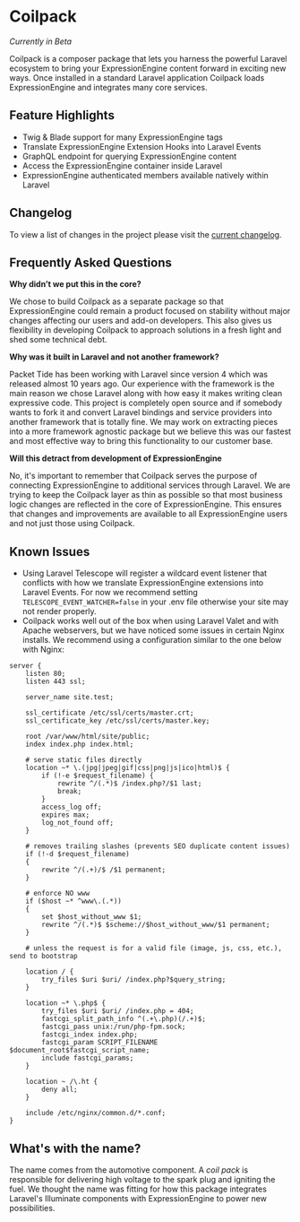 # Coilpack

*Currently in Beta*

Coilpack is a composer package that lets you harness the powerful Laravel ecosystem to bring your ExpressionEngine content forward in exciting new ways.  Once installed in a standard Laravel application Coilpack loads ExpressionEngine and integrates many core services.

## Feature Highlights

- Twig & Blade support for many ExpressionEngine tags
- Translate ExpressionEngine Extension Hooks into Laravel Events
- GraphQL endpoint for querying ExpressionEngine content
- Access the ExpressionEngine container inside Laravel
- ExpressionEngine authenticated members available natively within Laravel


## Changelog

To view a list of changes in the project please visit the [current changelog](https://github.com/ExpressionEngine/Coilpack/blob/0.x/CHANGELOG.md).

## Frequently Asked Questions

**Why didn’t we put this in the core?**

We chose to build Coilpack as a separate package so that ExpressionEngine could remain a product focused on stability without major changes affecting our users and add-on developers.  This also gives us flexibility in developing Coilpack to approach solutions in a fresh light and shed some technical debt.

**Why was it built in Laravel and not another framework?**

Packet Tide has been working with Laravel since version 4 which was released almost 10 years ago.  Our experience with the framework is the main reason we chose Laravel along with how easy it makes writing clean expressive code.  This project is completely open source and if somebody wants to fork it and convert Laravel bindings and service providers into another framework that is totally fine.  We may work on extracting pieces into a more framework agnostic package but we believe this was our fastest and most effective way to bring this functionality to our customer base.

**Will this detract from development of ExpressionEngine**

No, it's important to remember that Coilpack serves the purpose of connecting ExpressionEngine to additional services through Laravel.  We are trying to keep the Coilpack layer as thin as possible so that most business logic changes are reflected in the core of ExpressionEngine.  This ensures that changes and improvements are available to all ExpressionEngine users and not just those using Coilpack.

## Known Issues

- Using Laravel Telescope will register a wildcard event listener that conflicts with how we translate ExpressionEngine extensions into Laravel Events.  For now we recommend setting `TELESCOPE_EVENT_WATCHER=false` in your .env file otherwise your site may not render properly.
- Coilpack works well out of the box when using Laravel Valet and with Apache webservers, but we have noticed some issues in certain Nginx installs.  We recommend using a configuration similar to the one below with Nginx:

```
server {
    listen 80;
    listen 443 ssl;

    server_name site.test;

    ssl_certificate /etc/ssl/certs/master.crt;
    ssl_certificate_key /etc/ssl/certs/master.key;

    root /var/www/html/site/public;
    index index.php index.html;

    # serve static files directly
	location ~* \.(jpg|jpeg|gif|css|png|js|ico|html)$ {
        if (!-e $request_filename) {
            rewrite ^/(.*)$ /index.php?/$1 last;
            break;
        }
		access_log off;
		expires max;
		log_not_found off;
	}

	# removes trailing slashes (prevents SEO duplicate content issues)
	if (!-d $request_filename)
	{
		rewrite ^/(.+)/$ /$1 permanent;
	}

	# enforce NO www
	if ($host ~* ^www\.(.*))
	{
		set $host_without_www $1;
		rewrite ^/(.*)$ $scheme://$host_without_www/$1 permanent;
	}

	# unless the request is for a valid file (image, js, css, etc.), send to bootstrap

	location / {
		try_files $uri $uri/ /index.php?$query_string;
	}

	location ~* \.php$ {
        try_files $uri $uri/ /index.php = 404;
        fastcgi_split_path_info ^(.+\.php)(/.+)$;
        fastcgi_pass unix:/run/php-fpm.sock;
        fastcgi_index index.php;
        fastcgi_param SCRIPT_FILENAME $document_root$fastcgi_script_name;
        include fastcgi_params;
    }

    location ~ /\.ht {
		deny all;
	}

    include /etc/nginx/common.d/*.conf;
}
```

## What's with the name?

The name comes from the automotive component.  A *coil pack* is responsible for delivering high voltage to the spark plug and igniting the fuel.  We thought the name was fitting for how this package integrates Laravel's Illuminate components with ExpressionEngine to power new possibilities.